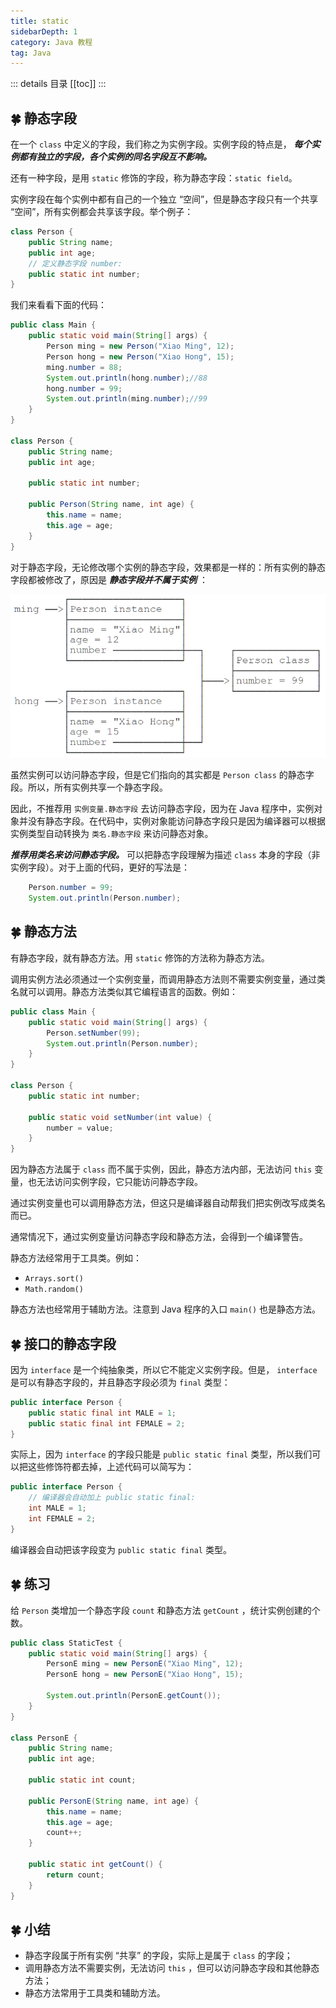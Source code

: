 ```yaml
---
title: static
sidebarDepth: 1
category: Java 教程
tag: Java
---
```


::: details 目录
[[toc]]
:::


## 🍀 静态字段

在一个 `class` 中定义的字段，我们称之为实例字段。实例字段的特点是， ***每个实例都有独立的字段，各个实例的同名字段互不影响。*** 

还有一种字段，是用 `static` 修饰的字段，称为静态字段：`static field`。

实例字段在每个实例中都有自己的一个独立 “空间”，但是静态字段只有一个共享 “空间”，所有实例都会共享该字段。举个例子：

```java
class Person {
    public String name;
    public int age;
    // 定义静态字段 number:
    public static int number;
}
```

我们来看看下面的代码：

```java
public class Main {
    public static void main(String[] args) {
        Person ming = new Person("Xiao Ming", 12);
        Person hong = new Person("Xiao Hong", 15);
        ming.number = 88;
        System.out.println(hong.number);//88
        hong.number = 99;
        System.out.println(ming.number);//99
    }
}

class Person {
    public String name;
    public int age;

    public static int number;

    public Person(String name, int age) {
        this.name = name;
        this.age = age;
    }
}
```


对于静态字段，无论修改哪个实例的静态字段，效果都是一样的：所有实例的静态字段都被修改了，原因是 ***静态字段并不属于实例*** ：


![](assets/202206091556794.png)


虽然实例可以访问静态字段，但是它们指向的其实都是 `Person class` 的静态字段。所以，所有实例共享一个静态字段。

因此，不推荐用 `实例变量.静态字段` 去访问静态字段，因为在 Java 程序中，实例对象并没有静态字段。在代码中，实例对象能访问静态字段只是因为编译器可以根据实例类型自动转换为 `类名.静态字段` 来访问静态对象。

***推荐用类名来访问静态字段。*** 可以把静态字段理解为描述 `class` 本身的字段（非实例字段）。对于上面的代码，更好的写法是：

```java
    Person.number = 99;
    System.out.println(Person.number);
```


## 🍀 静态方法


有静态字段，就有静态方法。用 `static` 修饰的方法称为静态方法。

调用实例方法必须通过一个实例变量，而调用静态方法则不需要实例变量，通过类名就可以调用。静态方法类似其它编程语言的函数。例如：

```java
public class Main {
    public static void main(String[] args) {
        Person.setNumber(99);
        System.out.println(Person.number);
    }
}

class Person {
    public static int number;

    public static void setNumber(int value) {
        number = value;
    }
}
```

因为静态方法属于 `class` 而不属于实例，因此，静态方法内部，无法访问 `this` 变量，也无法访问实例字段，它只能访问静态字段。

通过实例变量也可以调用静态方法，但这只是编译器自动帮我们把实例改写成类名而已。

通常情况下，通过实例变量访问静态字段和静态方法，会得到一个编译警告。

静态方法经常用于工具类。例如：

- `Arrays.sort()`
- `Math.random()`

静态方法也经常用于辅助方法。注意到 Java 程序的入口 `main()` 也是静态方法。



## 🍀 接口的静态字段


因为 `interface` 是一个纯抽象类，所以它不能定义实例字段。但是， `interface` 是可以有静态字段的，并且静态字段必须为 `final` 类型：

```java
public interface Person {
    public static final int MALE = 1;
    public static final int FEMALE = 2;
}
```


实际上，因为 `interface` 的字段只能是 `public static final` 类型，所以我们可以把这些修饰符都去掉，上述代码可以简写为：

```java
public interface Person {
    // 编译器会自动加上 public static final:
    int MALE = 1;
    int FEMALE = 2;
}
```

编译器会自动把该字段变为 `public static final` 类型。

## 🍀 练习


给 `Person` 类增加一个静态字段 `count` 和静态方法 `getCount` ，统计实例创建的个数。


```java
public class StaticTest {
    public static void main(String[] args) {
        PersonE ming = new PersonE("Xiao Ming", 12);
        PersonE hong = new PersonE("Xiao Hong", 15);

        System.out.println(PersonE.getCount());
    }
}

class PersonE {
    public String name;
    public int age;

    public static int count;

    public PersonE(String name, int age) {
        this.name = name;
        this.age = age;
        count++;
    }

    public static int getCount() {
        return count;
    }
}
```


## 🍀 小结


- 静态字段属于所有实例 “共享” 的字段，实际上是属于 `class` 的字段；
- 调用静态方法不需要实例，无法访问 `this` ，但可以访问静态字段和其他静态方法；
- 静态方法常用于工具类和辅助方法。



